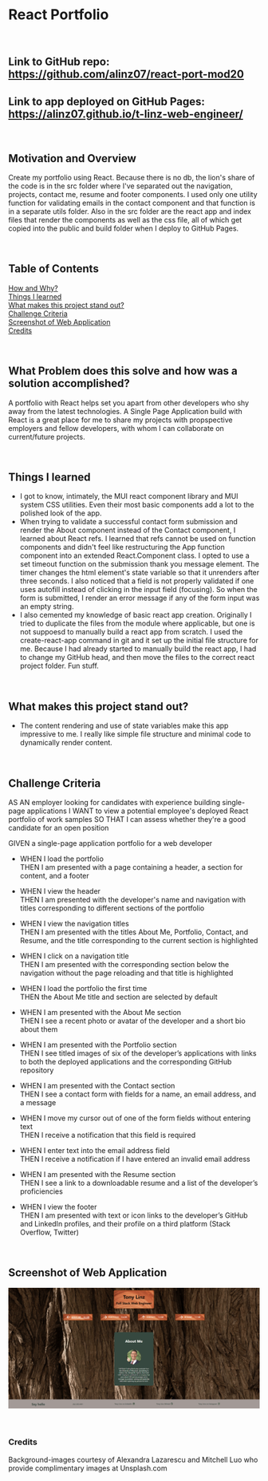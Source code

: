 # React Portfolio

<br/>

## **Link** to GitHub repo: https://github.com/alinz07/react-port-mod20

## **Link** to app deployed on GitHub Pages: https://alinz07.github.io/t-linz-web-engineer/

<br/>

## **Motivation and Overview**

Create my portfolio using React. Because there is no db, the lion's share of the code is in the src folder where I've separated out the navigation, projects, contact me, resume and footer components. I used only one utility function for validating emails in the contact component and that function is in a separate utils folder. Also in the src folder are the react app and index files that render the components as well as the css file, all of which get copied into the public and build folder when I deploy to GitHub Pages.

<br/>

## **Table of Contents**

[How and Why?](#what-problem-does-this-solve-and-how-was-a-solution-accomplished) <br/>
[Things I learned](#things-i-learned) <br/>
[What makes this project stand out?](#what-makes-this-project-stand-out) <br/>
[Challenge Criteria](#challenge-criteria)<br/>
[Screenshot of Web Application](#screenshot-of-web-application)<br/>
[Credits](#credits)<br/>

<br/>

## **What Problem does this solve and how was a solution accomplished?**

A portfolio with React helps set you apart from other developers who shy away from the latest technologies. A Single Page Application build with React is a great place for me to share my projects with propspective employers and fellow developers, with whom I can collaborate on current/future projects.

<br/>

## **Things I learned**

-   I got to know, intimately, the MUI react component library and MUI system CSS utilities. Even their most basic components add a lot to the polished look of the app.
-   When trying to validate a successful contact form submission and render the About component instead of the Contact component, I learned about React refs. I learned that refs cannot be used on function components and didn't feel like restructuring the App function component into an extended React.Component class. I opted to use a set timeout function on the submission thank you message element. The timer changes the html element's state variable so that it unrenders after three seconds. I also noticed that a field is not properly validated if one uses autofill instead of clicking in the input field (focusing). So when the form is submitted, I render an error message if any of the form input was an empty string.
-   I also cemented my knowledge of basic react app creation. Originally I tried to duplicate the files from the module where applicable, but one is not suppoesd to manually build a react app from scratch. I used the create-react-app command in git and it set up the initial file structure for me. Because I had already started to manually build the react app, I had to change my GitHub head, and then move the files to the correct react project folder. Fun stuff.

<br/>

## **What makes this project stand out?**

-   The content rendering and use of state variables make this app impressive to me. I really like simple file structure and minimal code to dynamically render content.

<br/>

## **Challenge Criteria**

AS AN employer looking for candidates with experience building single-page applications
I WANT to view a potential employee's deployed React portfolio of work samples
SO THAT I can assess whether they're a good candidate for an open position

GIVEN a single-page application portfolio for a web developer<br/>

-   WHEN I load the portfolio<br/>
    THEN I am presented with a page containing a header, a section for content, and a footer

-   WHEN I view the header<br/>
    THEN I am presented with the developer's name and navigation with titles corresponding to different sections of the portfolio

-   WHEN I view the navigation titles<br/>
    THEN I am presented with the titles About Me, Portfolio, Contact, and Resume, and the title corresponding to the current section is highlighted

-   WHEN I click on a navigation title<br/>
    THEN I am presented with the corresponding section below the navigation without the page reloading and that title is highlighted

-   WHEN I load the portfolio the first time<br/>
    THEN the About Me title and section are selected by default

-   WHEN I am presented with the About Me section<br/>
    THEN I see a recent photo or avatar of the developer and a short bio about them

-   WHEN I am presented with the Portfolio section<br/>
    THEN I see titled images of six of the developer’s applications with links to both the deployed applications and the corresponding GitHub repository

-   WHEN I am presented with the Contact section<br/>
    THEN I see a contact form with fields for a name, an email address, and a message

-   WHEN I move my cursor out of one of the form fields without entering text<br/>
    THEN I receive a notification that this field is required

-   WHEN I enter text into the email address field<br/>
    THEN I receive a notification if I have entered an invalid email address

-   WHEN I am presented with the Resume section<br/>
    THEN I see a link to a downloadable resume and a list of the developer’s proficiencies

-   WHEN I view the footer<br/>
    THEN I am presented with text or icon links to the developer’s GitHub and LinkedIn profiles, and their profile on a third platform (Stack Overflow, Twitter)

<br/>

## **Screenshot of Web Application**

![webapp-homepage](./src/assets/react-port-screenshot.png)

<br/>

### **Credits**

Background-images courtesy of Alexandra Lazarescu and Mitchell Luo who provide complimentary images at Unsplash.com
